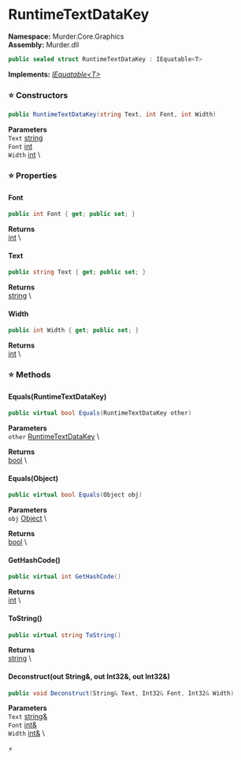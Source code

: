 # RuntimeTextDataKey

**Namespace:** Murder.Core.Graphics \
**Assembly:** Murder.dll

```csharp
public sealed struct RuntimeTextDataKey : IEquatable<T>
```

**Implements:** _[IEquatable\<T\>](https://learn.microsoft.com/en-us/dotnet/api/System.IEquatable-1?view=net-7.0)_

### ⭐ Constructors
```csharp
public RuntimeTextDataKey(string Text, int Font, int Width)
```

**Parameters** \
`Text` [string](https://learn.microsoft.com/en-us/dotnet/api/System.String?view=net-7.0) \
`Font` [int](https://learn.microsoft.com/en-us/dotnet/api/System.Int32?view=net-7.0) \
`Width` [int](https://learn.microsoft.com/en-us/dotnet/api/System.Int32?view=net-7.0) \

### ⭐ Properties
#### Font
```csharp
public int Font { get; public set; }
```

**Returns** \
[int](https://learn.microsoft.com/en-us/dotnet/api/System.Int32?view=net-7.0) \
#### Text
```csharp
public string Text { get; public set; }
```

**Returns** \
[string](https://learn.microsoft.com/en-us/dotnet/api/System.String?view=net-7.0) \
#### Width
```csharp
public int Width { get; public set; }
```

**Returns** \
[int](https://learn.microsoft.com/en-us/dotnet/api/System.Int32?view=net-7.0) \
### ⭐ Methods
#### Equals(RuntimeTextDataKey)
```csharp
public virtual bool Equals(RuntimeTextDataKey other)
```

**Parameters** \
`other` [RuntimeTextDataKey](../../../Murder/Core/Graphics/RuntimeTextDataKey.html) \

**Returns** \
[bool](https://learn.microsoft.com/en-us/dotnet/api/System.Boolean?view=net-7.0) \

#### Equals(Object)
```csharp
public virtual bool Equals(Object obj)
```

**Parameters** \
`obj` [Object](https://learn.microsoft.com/en-us/dotnet/api/System.Object?view=net-7.0) \

**Returns** \
[bool](https://learn.microsoft.com/en-us/dotnet/api/System.Boolean?view=net-7.0) \

#### GetHashCode()
```csharp
public virtual int GetHashCode()
```

**Returns** \
[int](https://learn.microsoft.com/en-us/dotnet/api/System.Int32?view=net-7.0) \

#### ToString()
```csharp
public virtual string ToString()
```

**Returns** \
[string](https://learn.microsoft.com/en-us/dotnet/api/System.String?view=net-7.0) \

#### Deconstruct(out String&, out Int32&, out Int32&)
```csharp
public void Deconstruct(String& Text, Int32& Font, Int32& Width)
```

**Parameters** \
`Text` [string&](https://learn.microsoft.com/en-us/dotnet/api/System.String?view=net-7.0) \
`Font` [int&](https://learn.microsoft.com/en-us/dotnet/api/System.Int32?view=net-7.0) \
`Width` [int&](https://learn.microsoft.com/en-us/dotnet/api/System.Int32?view=net-7.0) \



⚡